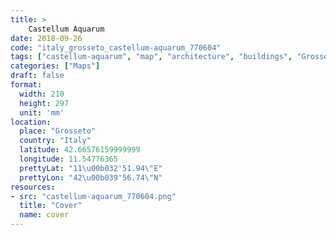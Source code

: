 ```yaml
---
title: > 
    Castellum Aquarum
date: 2018-09-26
code: "italy_grosseto_castellum-aquarum_770604"
tags: ["castellum-aquarum", "map", "architecture", "buildings", "Grosseto", "Italy"]
categories: ["Maps"]
draft: false
format:
  width: 210
  height: 297
  unit: 'mm'
location:
  place: "Grosseto"
  country: "Italy"
  latitude: 42.66576159999999
  longitude: 11.54776365
  prettyLat: "11\u00b032'51.94\"E"
  prettyLon: "42\u00b039'56.74\"N"
resources:
- src: "castellum-aquarum_770604.png"
  title: "Cover"
  name: cover
---
```

